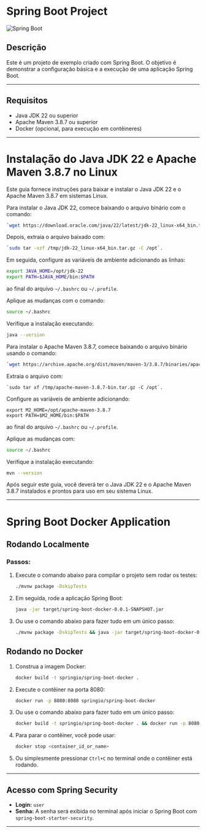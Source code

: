 # Spring Boot Project


![Spring Boot](https://cdn.jsdelivr.net/gh/springcloud-community/image-bucket/2022/09/19/9f7a100756014b7da2fff823df64c5d2.png)


## Descrição

Este é um projeto de exemplo criado com Spring Boot. O objetivo é demonstrar a configuração básica e a execução de uma aplicação Spring Boot.

---

## Requisitos

- Java JDK 22 ou superior
- Apache Maven 3.8.7 ou superior
- Docker (opcional, para execução em contêineres)
  
---

# Instalação do Java JDK 22 e Apache Maven 3.8.7 no Linux

Este guia fornece instruções para baixar e instalar o Java JDK 22 e o Apache Maven 3.8.7 em sistemas Linux. 

Para instalar o Java JDK 22, comece baixando o arquivo binário com o comando:  
   ```bash
`wget https://download.oracle.com/java/22/latest/jdk-22_linux-x64_bin.tar.gz -P /tmp`.  
   ```

Depois, extraia o arquivo baixado com:  
   ```bash
`sudo tar -xzf /tmp/jdk-22_linux-x64_bin.tar.gz -C /opt`.  
   ```

Em seguida, configure as variáveis de ambiente adicionando as linhas: 
   ```bash
export JAVA_HOME=/opt/jdk-22  
export PATH=$JAVA_HOME/bin:$PATH
   ```  
ao final do arquivo `~/.bashrc` ou `~/.profile`.  

Aplique as mudanças com o comando: 
   ```bash
source ~/.bashrc  
   ```

Verifique a instalação executando:  
   ```bash
java --version  
   ```

Para instalar o Apache Maven 3.8.7, comece baixando o arquivo binário usando o comando:  
   ```bash
`wget https://archive.apache.org/dist/maven/maven-3/3.8.7/binaries/apache-maven-3.8.7-bin.tar.gz -P /tmp`.  
   ```

Extraia o arquivo com:
   ```
`sudo tar xf /tmp/apache-maven-3.8.7-bin.tar.gz -C /opt`.  
   ```

Configure as variáveis de ambiente adicionando:  
   ```
export M2_HOME=/opt/apache-maven-3.8.7  
export PATH=$M2_HOME/bin:$PATH
   ```
ao final do arquivo `~/.bashrc` ou `~/.profile`.


Aplique as mudanças com:  
   ```bash
source ~/.bashrc  
   ```

Verifique a instalação executando:  
   ```bash
mvn --version  
   ```

Após seguir este guia, você deverá ter o Java JDK 22 e o Apache Maven 3.8.7 instalados e prontos para uso em seu sistema Linux.

---

# Spring Boot Docker Application

## Rodando Localmente

### Passos:

1. Execute o comando abaixo para compilar o projeto sem rodar os testes:

   ```bash
   ./mvnw package -DskipTests
   ```

2. Em seguida, rode a aplicação Spring Boot:

   ```bash
   java -jar target/spring-boot-docker-0.0.1-SNAPSHOT.jar
   ```

3. Ou use o comando abaixo para fazer tudo em um único passo:

   ```bash
   ./mvnw package -DskipTests && java -jar target/spring-boot-docker-0.0.1-SNAPSHOT.jar
   ```

## Rodando no Docker

1. Construa a imagem Docker:

   ```bash
   docker build -t springio/spring-boot-docker .
   ```

2. Execute o contêiner na porta 8080:

   ```bash
   docker run -p 8080:8080 springio/spring-boot-docker
   ```

3. Ou use o comando abaixo para fazer tudo em um único passo:

   ```bash
   docker build -t springio/spring-boot-docker . && docker run -p 8080:8080 springio/spring-boot-docker
   ```
   
4. Para parar o contêiner, você pode usar:

   ```bash
   docker stop <container_id_or_name>
   ```

5. Ou simplesmente pressionar `Ctrl+C` no terminal onde o contêiner está rodando.

---

## Acesso com Spring Security

- **Login:** `user`
- **Senha:** A senha será exibida no terminal após iniciar o Spring Boot com `spring-boot-starter-security`.

---
